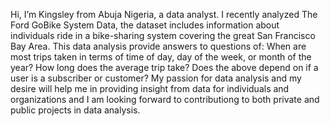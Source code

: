Hi, I’m Kingsley from Abuja Nigeria, a data analyst. I recently analyzed The Ford GoBike System Data, the dataset includes information about individuals ride in a bike-sharing system covering the great San Francisco Bay Area. This data analysis provide answers to questions of:
When are most trips taken in terms of time of day, day of the week, or month of the year? 
How long does the average trip take?
Does the above depend on if a user is a subscriber or customer?
My passion for data analysis and my desire will help me in providing insight from data for individuals and organizations and I am looking forward to contributiong to both private and public projects in data analysis. 
